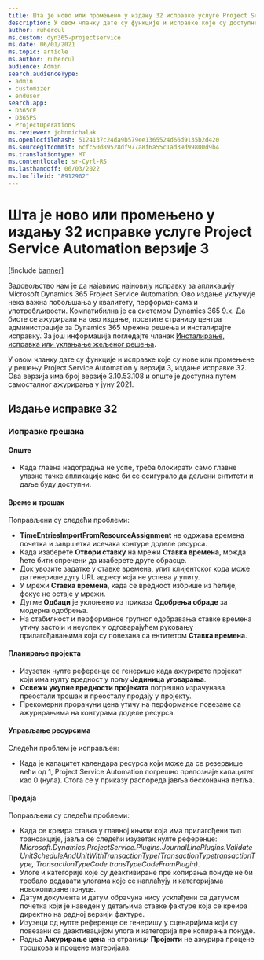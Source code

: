 ```yaml
---
title: Шта је ново или промењено у издању 32 исправке услуге Project Service Automation верзије 3
description: У овом чланку дате су функције и исправке које су доступне у издању 32 исправке за Project Service Automation у верзији 3.
author: ruhercul
ms.custom: dyn365-projectservice
ms.date: 06/01/2021
ms.topic: article
ms.author: ruhercul
audience: Admin
search.audienceType:
- admin
- customizer
- enduser
search.app:
- D365CE
- D365PS
- ProjectOperations
ms.reviewer: johnmichalak
ms.openlocfilehash: 5124137c24da9b579ee1365524d66d9135b2d420
ms.sourcegitcommit: 6cfc50d89528df977a8f6a55c1ad39d99800d9b4
ms.translationtype: MT
ms.contentlocale: sr-Cyrl-RS
ms.lasthandoff: 06/03/2022
ms.locfileid: "8912902"
---
```

# <a name="whats-new-or-changed-in-project-service-automation-update-release-32-v3"></a>Шта је ново или промењено у издању 32 исправке услуге Project Service Automation верзије 3

[!include [banner](../includes/psa-now-project-operations.md)]

Задовољство нам је да најавимо најновију исправку за апликацију Microsoft Dynamics 365 Project Service Automation. Ово издање укључује нека важна побољшања у квалитету, перформансама и употребљивости. Компатибилна је са системом Dynamics 365 9.x. Да бисте се ажурирали на ово издање, посетите страницу центра администрације за Dynamics 365 мрежна решења и инсталирајте исправку. За још информација погледајте чланак [Инсталирање, исправка или уклањање жељеног решења](/power-platform/admin/install-remove-preferred-solution).

У овом чланку дате су функције и исправке које су нове или промењене у решењу Project Service Automation у верзији 3, издање исправке 32. Ова верзија има број верзије 3.10.53.108 и опште је доступна путем самосталног ажурирања у јуну 2021.

## <a name="update-release-32"></a>Издање исправке 32

### <a name="bug-fixes"></a>Исправке грешака

#### <a name="general"></a>Опште

- Када главна надоградња не успе, треба блокирати само главне улазне тачке апликације како би се осигурало да дељени ентитети и даље буду доступни.

#### <a name="time-and-expense"></a>Време и трошак

Поправљени су следећи проблеми:

- **TimeEntriesImportFromResourceAssignment** не одржава времена почетка и завршетка исечака контуре доделе ресурса.
- Када изаберете **Отвори ставку** на мрежи **Ставка времена**, можда ћете бити спречени да изаберете друге обрасце.
- Док увозите задатке у ставке времена, упит клијентског кода може да генерише дугу URL адресу која не успева у упиту.
- У мрежи **Ставка времена**, када се вредност избрише из ћелије, фокус не остаје у мрежи.
- Дугме **Одбаци** је уклоњено из приказа **Одобрења обраде** за модерна одобрења.
- На стабилност и перформансе групног одобравања ставке времена утичу застоји и неуспех у одговарајућем руковању прилагођавањима која су повезана са ентитетом **Ставка времена**.

#### <a name="project-planning"></a>Планирање пројекта

- Изузетак нулте референце се генерише када ажурирате пројекат који има нулту вредност у пољу **Јединица уговарања**.
- **Освежи укупне вредности пројеката** погрешно израчунава преостали трошак и преосталу продају у пројекту.
- Прекомерни прорачуни цена утичу на перформансе повезане са ажурирањима на контурама доделе ресурса.

#### <a name="resource-management"></a>Управљање ресурсима

Следећи проблем је исправљен:

- Када је капацитет календара ресурса који може да се резервише већи од 1, Project Service Automation погрешно препознаје капацитет као 0 (нула). Стога се у приказу распореда јавља бесконачна петља.

#### <a name="sales"></a>Продаја

Поправљени су следећи проблеми:

- Када се креира ставка у главној књизи која има прилагођени тип трансакције, јавља се следећи изузетак нулте референце: *Microsoft.Dynamics.ProjectService.Plugins.JournalLinePlugins.ValidateUnitScheduleAndUnitWithTransactionType(TransactionTypetransactionType, TransactionTypeCode transTypeCodeFromPlugin)*.
- Улоге и категорије које су деактивиране пре копирања понуде не би требало додавати улогама које се наплаћују и категоријама новокопиране понуде.
- Датум документа и датум обрачуна нису усклађени са датумом почетка који је наведен у детаљима ставке фактуре која се креира директно на радној верзији фактуре.
- Изузеци од нулте референце се генеришу у сценаријима који су повезани са деактивацијом улога и категорија пре копирања понуде.
- Радња **Ажурирање цена** на страници **Пројекти** не ажурира процене трошкова и процене материјала.
